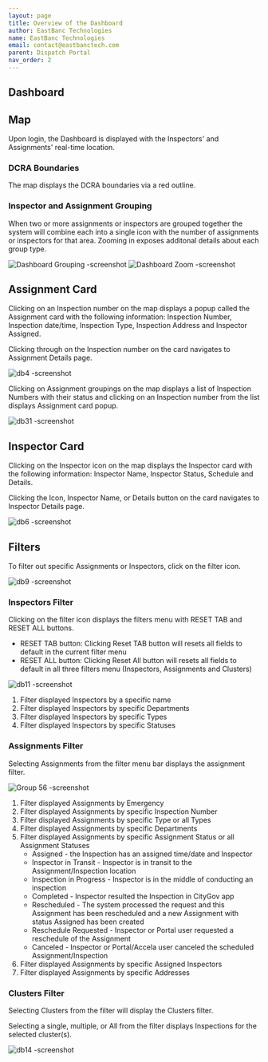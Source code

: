 ```yaml
---
layout: page
title: Overview of the Dashboard
author: EastBanc Technologies
name: EastBanc Technologies
email: contact@eastbanctech.com
parent: Dispatch Portal
nav_order: 2
---
```


<section id="overview-of-the-dashboard" markdown="1">

# Dashboard

<section id="map-legend" markdown="1">

## Map
Upon login, the Dashboard is displayed with the Inspectors' and Assignments' real-time location.

<section id="boundaries" markdown="1">

### DCRA Boundaries
The map displays the DCRA boundaries via a red outline.

</section>

<section id="groupings" markdown="1">

### Inspector and Assignment Grouping
When two or more assignments or inspectors are grouped together the system will combine each into a single icon with the number of assignments or inspectors for that area.  Zooming in exposes additonal details about each group type.  

![Dashboard Grouping -screenshot](../images/dispatch-portal/dp-dashboard/dashboard.png)
![Dashboard Zoom -screenshot](../images/dispatch-portal/dp-dashboard/dashboard1.png)

</section>
</section>

<section id="assignment-card" markdown="1">

## Assignment Card
Clicking on an Inspection number on the map displays a popup called the Assignment card with the following information: Inspection Number, Inspection date/time, Inspection Type, Inspection Address and Inspector Assigned.

Clicking through on the Inspection number on the card navigates to Assignment Details page.

![db4 -screenshot](../images/dispatch-portal/dp-dashboard/assignment.png)

Clicking on Assignment groupings on the map displays a list of Inspection Numbers with their status and clicking on an Inspection number from the list displays Assignment card popup.

![db31 -screenshot](../images/dispatch-portal/dp-dashboard/assignment2.png)

</section>

<section id="inspector-card" markdown="1">

## Inspector Card
Clicking on the Inspector icon on the map displays the Inspector card with the following information: Inspector Name, Inspector Status, Schedule and Details.

Clicking the Icon, Inspector Name, or Details button on the card navigates to Inspector Details page.

![db6 -screenshot](../images/dispatch-portal/dp-dashboard/inspector-card.png)

</section>

<section id="filters" markdown="1">

## Filters
To filter out specific Assignments or Inspectors, click on the filter icon.

![db9 -screenshot](../images/dispatch-portal/dp-dashboard/filters.png)

<section id="inspectors-filter" markdown="1">

### Inspectors Filter
Clicking on the filter icon displays the filters menu with RESET TAB and RESET ALL buttons.
   * RESET TAB button: Clicking Reset TAB button will resets all fields to default in the current filter menu
   * RESET ALL button: Clicking Reset All button will resets all fields to default in all three filters menu (Inspectors, Assignments and Clusters) 

![db11 -screenshot](../images/dispatch-portal/dp-dashboard/filters2.png)

1. Filter displayed Inspectors by a specific name
2. Filter displayed Inspectors by specific Departments
3. Filter displayed Inspectors by specific Types
4. Filter displayed Inspectors by specific Statuses

</section>

<section id="assignments-filter" markdown="1">

### Assignments Filter
Selecting Assignments from the filter menu bar displays the assignment filter.

![Group 56 -screenshot](../images/dispatch-portal/dp-dashboard/assignments-filter.png)

1. Filter displayed Assignments by Emergency
2. Filter displayed Assignments by specific Inspection Number
3. Filter displayed Assignments by specific Type or all Types
4. Filter displayed Assignments by specific Departments
5. Filter displayed Assignments by specific Assignment Status or all Assignment Statuses
   * Assigned - the Inspection has an assigned time/date and Inspector
   * Inspector in Transit - Inspector is in transit to the Assignment/Inspection location
   * Inspection in Progress - Inspector is in the middle of conducting an inspection
   * Completed - Inspector resulted the Inspection in CityGov app
   * Rescheduled - The system processed the request and this Assignment has been rescheduled and a new Assignment with status Assigned has been created
   * Reschedule Requested - Inspector or Portal user requested a reschedule of the Assignment
   * Canceled - Inspector or Portal/Accela user canceled the scheduled Assignment/Inspection
6. Filter displayed Assignments by specific Assigned Inspectors
7. Filter displayed Assignments by specific Addresses
</section>


<section id="clusters-filter" markdown="1">

### Clusters Filter
Selecting Clusters from the filter will display the Clusters filter.

Selecting a single, multiple, or All from the filter  displays Inspections for the selected cluster(s).

![db14 -screenshot](../images/dispatch-portal/dp-dashboard/clusters-filter.png)

</section>
</section>
</section>


